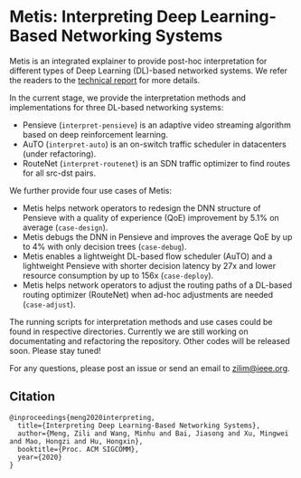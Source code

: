 # Metis: Interpreting Deep Learning-Based Networking Systems

Metis is an integrated explainer to provide post-hoc interpretation for different types of Deep Learning (DL)-based networked systems. We refer the readers to the [technical report](https://arxiv.org/pdf/1910.03835.pdf) for more details.

In the current stage, we provide the interpretation methods and implementations for three DL-based networking systems:

- Pensieve (`interpret-pensieve`) is an adaptive video streaming algorithm based on deep reinforcement learning.
- AuTO (`interpret-auto`) is an on-switch traffic scheduler in datacenters (under refactoring).
- RouteNet (`interpret-routenet`) is an SDN traffic optimizer to find routes for all src-dst pairs.

We further provide four use cases of Metis:

- Metis helps network operators to redesign the DNN structure of Pensieve with a quality of experience (QoE) improvement by 5.1% on average (`case-design`). 
- Metis debugs the DNN in Pensieve and improves the average QoE by up to 4% with only decision trees (`case-debug`). 
- Metis enables a lightweight DL-based flow scheduler (AuTO) and a lightweight Pensieve with shorter decision latency by 27x and lower resource consumption by up to 156x (`case-deploy`).
- Metis helps network operators to adjust the routing paths of a DL-based routing optimizer (RouteNet) when ad-hoc adjustments are needed (`case-adjust`).

The running scripts for interpretation methods and use cases could be found in respective directories. Currently we are still working on documentating and refactoring the repository. Other codes will be released soon. Please stay tuned!

For any questions, please post an issue or send an email to [zilim@ieee.org](mailto:zilim@ieee.org).

## Citation

```
@inproceedings{meng2020interpreting,
  title={Interpreting Deep Learning-Based Networking Systems},
  author={Meng, Zili and Wang, Minhu and Bai, Jiasong and Xu, Mingwei and Mao, Hongzi and Hu, Hongxin},
  booktitle={Proc. ACM SIGCOMM},
  year={2020}
}
```
